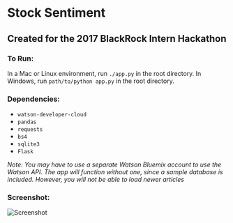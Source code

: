 # Stock Sentiment

## Created for the 2017 BlackRock Intern Hackathon

### To Run:

In a Mac or Linux environment, run `./app.py` in the root directory. In Windows, run `path/to/python app.py` in the root directory.

### Dependencies: 

- `watson-developer-cloud`
- `pandas`
- `requests`
- `bs4`
- `sqlite3`
- `Flask`

_Note: You may have to use a separate Watson Bluemix account to use the Watson API. The app will function without one, since a sample database is included. However, you will not be able to load newer articles_

### Screenshot:

![Screenshot](https://github.com/anandnk24/stockSentiment/blob/master/img/screenshot.png?raw=true "Screenshot")


